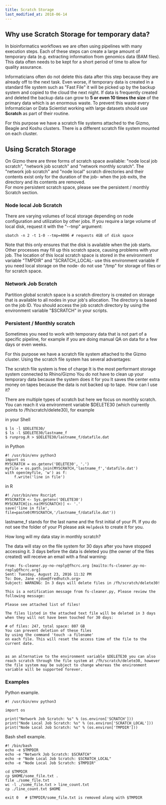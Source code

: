 ```yaml
---
title: Scratch Storage
last_modified_at: 2018-06-14
---
```


## Why use Scratch Storage for temporary data?

In bioinformatics workflows we are often using pipelines with many execution steps. Each of these steps can create a large amount of temporary data (e.g. extracting information from genomics data (BAM files). This data often needs to be kept for a short period of time to allow for quality assurance.

Informaticians often do not delete this data after this step because they are already off to the next task. Even worse, if temporary data is created in a standard file system such as "Fast File" it will be picked up by the backup system and copied to the cloud the next night. If data is frequently created and deleted the backup data can grow to **5 or even 10 times the size** of the primary data which is an enormous waste. To prevent this waste every Informatician or Data Scientist working with large datasets should use **Scratch** as part of their routine.

For this purpose we have a scratch file systems attached to the Gizmo, Beagle and Koshu clusters. There is a different scratch file system mounted on each cluster.  


## Using Scratch Storage 

On Gizmo there are three forms of scratch space available: "node local job scratch", "network job scratch" and "network monthly scratch".  The "network job scratch"  and  "node local"  scratch directories and their contents exist only for the duration of the job- when the job exits, the directory and its contents are removed.  
For more persistent scratch space, ​please see the persistent / monthly Scratch section.

### Node local Job Scratch

There are varying volumes of local storage depending on node configuration and utilization by other jobs.  If you require a large volume of local disk, request it with the "--tmp" argument:

    sbatch -n 2 -t 1-0 --tmp=4096 # requests 4GB of disk space

Note that this only ensures that the disk is available when the job starts.  Other processes may fill up this scratch space, causing problems with your job.
The location of this local scratch space is stored in the environment variable "TMPDIR" and "SCRATCH_LOCAL- use this environment variable if you need local storage on the node- do not use "/tmp" for storage of files or for scratch space.

### Network Job Scratch

Partition global scratch space is a scratch directory is created on storage that is available to all nodes in your job's allocation.  The directory is based on the job ID.  You should access the job scratch directory by using the environment variable "$SCRATCH" in your scripts.

### Persistent / Monthly scratch

Sometimes you need to work with temporary data that is not part of a specific pipeline, for example if you are doing manual QA on data for a few days or even weeks.


For this purpose we have a scratch file system attached to the Gizmo cluster. Using the scratch file system has several advantages:

The scratch file system is free of charge
It is the most performant storage system connected to Rhino/Gizmo
You do not have to clean up your temporary data because the system does it for you
It saves the center extra money on tapes because the data is not backed up to tape.
​
How can I use it?

There are multiple types of scratch  but here we focus on monthly scratch. You can reach it via environment variable $DELETE30 (which currently points to /fh/scratch/delete30), for example

in your Shell

    $ ls -l $DELETE30/
    $ ls -l $DELETE30/lastname_f
    $ runprog.R > $DELETE30/lastname_f/datafile.dat

in Python

    #! /usr/bin/env python3
    import os
    MYSCRATCH = os.getenv('DELETE30', '.')
    myfile = os.path.join(MYSCRATCH,'lastname_f','datafile.dat')
    with open(myfile, 'w') as f:
        f.write('line in file')

in R

    #! /usr/bin/env Rscript
    MYSCRATCH <- Sys.getenv('DELETE30')
    MYSCRATCH[is.na(MYSCRATCH)] <- '.'​
    save('line in file', file=paste0(MYSCRATCH,'/lastname_f/datafile.dat'))

lastname_f stands for the last name and the first initial of your PI. If you do not see the folder of your PI please ask `Helpdesk` to create it for you.

​How long will my data stay in monthly scratch?

The data will stay on the file system for 30 days after you have stopped accessing it. 3 days before the data is deleted you (the owner of the files created)  will receive an email with a final warning:

    From: fs-cleaner.py-no-reply@fhcrc.org [mailto:fs-cleaner.py-no-reply@fhcrc.org] 
    Sent: Tuesday, August 23, 2016 11:32 PM
    To: Doe, Jane <jdoe@fredhutch.org>
    Subject: WARNING: In 3 days will delete files in /fh/scratch/delete30!

    This is a notification message from fs-cleaner.py, Please review the following message:

    Please see attached list of files!

    The files listed in the attached text file will be deleted in 3 days when they will not have been touched for 30 days:

    # of files: 247, total space: 807 GB
    You can prevent deletion of these files
    by using the command 'touch -a filename'
    on each file. This will reset the access time of the file to the current date.


    as an alternative to the environment variable $DELETE30 you can also reach scratch through the file system at /fh/scratch/delete30, however the file system may be subject to change whereas the environment variable will be supported forever.


### Examples
Python example.

    #! /usr/bin/env python3

    import os

    print("Network Job Scratch: %s" % (os.environ['SCRATCH']))
    print("Node Local Job Scratch: %s" % (os.environ['SCRATCH_LOCAL']))
    print("Node Local Job Scratch: %s" % (os.environ['TMPDIR']))


Bash shell example.


    #! /bin/bash
    echo -e $TMPDIR
    echo -e "Network Job Scratch:​ $SCRATCH"
    echo -e "Node Local Job Scratch: $SCRATCH_LOCAL"
    echo -e "Node Local Job Scratch: $TMPDIR"

    cd $TMPDIR
    cp $HOME/some_file.txt .
    file ./some_file.txt
    wc -l ./some_file.txt > line_count.txt
    cp ./line_count.txt $HOME

    exit 0   # $TMPDIR/some_file.txt is removed along with $TMPDIR

